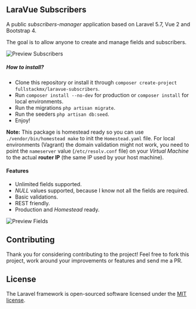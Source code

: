 
## LaraVue Subscribers

A public *subscribers-manager* application based on Laravel 5.7, Vue 2 and Bootstrap 4.

The goal is to allow anyone to create and manage fields and subscribers.

![Preview Subscribers](https://i.imgur.com/QbMFB8s.png)

##### How to install?

- Clone this repository or install it through `composer create-project fullstackmx/laravue-subscribers`.
- Run `composer install --no-dev` for production or `composer install` for local environments.
- Run the migrations `php artisan migrate`.
- Run the seeders `php artisan db:seed`.
- Enjoy!

**Note:** This package is homestead ready so you can use `./vendor/bin/homestead make` to init the `Homestead.yaml` file. For local environments (Vagrant) the domain validation might not work, you need to point the `nameserver` value (`/etc/resolv.conf` file) on your *Virtual Machine* to the actual **router IP** (the same IP used by your host machine).

#### Features

- Unlimited fields supported.
- *NULL* values supported, because I know not all the fields are required.
- Basic validations.
- REST friendly.
- Production and *Homestead* ready.

![Preview Fields](https://i.imgur.com/uzIm17b.png)

## Contributing

Thank you for considering contributing to the project! Feel free to fork this project, work around your improvements or features and send me a PR.

## License

The Laravel framework is open-sourced software licensed under the [MIT license](https://opensource.org/licenses/MIT).
